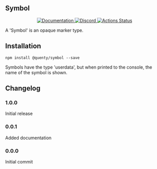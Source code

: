 ## Symbol
<div align="center">
  <a href="http://quenty.github.io/api/">
    <img src="https://img.shields.io/badge/docs-website-green.svg" alt="Documentation" />
  </a>
  <a href="https://discord.gg/mhtGUS8">
    <img src="https://img.shields.io/badge/discord-nevermore-blue.svg" alt="Discord" />
  </a>
  <a href="https://github.com/Quenty/NevermoreEngine/actions">
    <img src="https://github.com/Quenty/NevermoreEngine/workflows/luacheck/badge.svg" alt="Actions Status" />
  </a>
</div>

A 'Symbol' is an opaque marker type.

## Installation
```
npm install @quenty/symbol --save
```

Symbols have the type 'userdata', but when printed to the console, the name of the symbol is shown.

## Changelog

### 1.0.0
Initial release

### 0.0.1
Added documentation

### 0.0.0
Initial commit